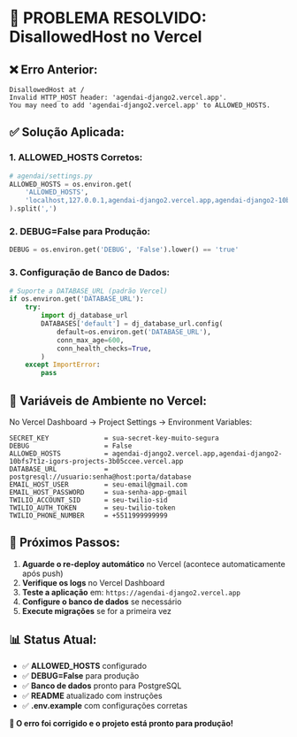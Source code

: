 # 🚨 **PROBLEMA RESOLVIDO: DisallowedHost no Vercel**

## ❌ **Erro Anterior:**
```
DisallowedHost at /
Invalid HTTP_HOST header: 'agendai-django2.vercel.app'.
You may need to add 'agendai-django2.vercel.app' to ALLOWED_HOSTS.
```

## ✅ **Solução Aplicada:**

### **1. ALLOWED_HOSTS Corretos:**
```python
# agendai/settings.py
ALLOWED_HOSTS = os.environ.get(
    'ALLOWED_HOSTS',
    'localhost,127.0.0.1,agendai-django2.vercel.app,agendai-django2-10bfs7t1z-igors-projects-3b05ccee.vercel.app'
).split(',')
```

### **2. DEBUG=False para Produção:**
```python
DEBUG = os.environ.get('DEBUG', 'False').lower() == 'true'
```

### **3. Configuração de Banco de Dados:**
```python
# Suporte a DATABASE_URL (padrão Vercel)
if os.environ.get('DATABASE_URL'):
    try:
        import dj_database_url
        DATABASES['default'] = dj_database_url.config(
            default=os.environ.get('DATABASE_URL'),
            conn_max_age=600,
            conn_health_checks=True,
        )
    except ImportError:
        pass
```

## 🔧 **Variáveis de Ambiente no Vercel:**

No Vercel Dashboard → Project Settings → Environment Variables:

```
SECRET_KEY              = sua-secret-key-muito-segura
DEBUG                   = False
ALLOWED_HOSTS           = agendai-django2.vercel.app,agendai-django2-10bfs7t1z-igors-projects-3b05ccee.vercel.app
DATABASE_URL            = postgresql://usuario:senha@host:porta/database
EMAIL_HOST_USER         = seu-email@gmail.com
EMAIL_HOST_PASSWORD     = sua-senha-app-gmail
TWILIO_ACCOUNT_SID      = seu-twilio-sid
TWILIO_AUTH_TOKEN       = seu-twilio-token
TWILIO_PHONE_NUMBER     = +5511999999999
```

## 🚀 **Próximos Passos:**

1. **Aguarde o re-deploy automático** no Vercel (acontece automaticamente após push)
2. **Verifique os logs** no Vercel Dashboard
3. **Teste a aplicação** em: `https://agendai-django2.vercel.app`
4. **Configure o banco de dados** se necessário
5. **Execute migrações** se for a primeira vez

## 📊 **Status Atual:**
- ✅ **ALLOWED_HOSTS** configurado
- ✅ **DEBUG=False** para produção
- ✅ **Banco de dados** pronto para PostgreSQL
- ✅ **README** atualizado com instruções
- ✅ **.env.example** com configurações corretas

**🎉 O erro foi corrigido e o projeto está pronto para produção!**
